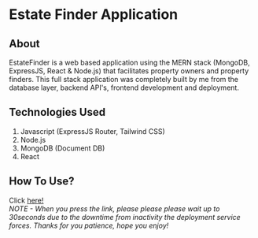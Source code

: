 # Estate Finder Application

## About
EstateFinder is a web based application using the MERN stack (MongoDB, ExpressJS, React & Node.js) that facilitates property owners and property finders. This full stack application was completely built by me from the database layer, backend API's, frontend development and deployment. 

## Technologies Used
1. Javascript (ExpressJS Router, Tailwind CSS)
2. Node.js
3. MongoDB (Document DB)
4. React

## How To Use?
Click [here!](https://estatefinder.onrender.com/)\
<em>NOTE - When you press the link, please please please wait up to 30seconds due to the downtime from inactivity the deployment service forces. Thanks for you patience, hope you enjoy!</em>
